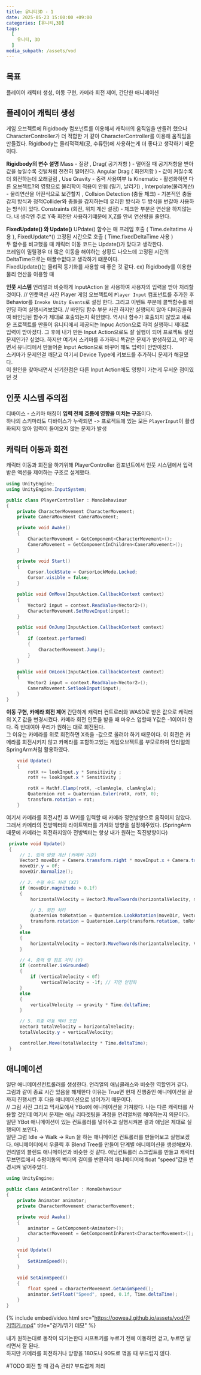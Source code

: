 ```yaml
---
title: 유니티3D - 1
date: 2025-05-23 15:00:00 +09:00
categories: [유니티,3D]
tags:
  [
    유니티, 3D
  ]
media_subpath: /assets/vod
---
```

## 목표
플레이어 캐릭터 생성, 이동 구현, 카메라 회전 제어, 간단한 애니메이션

## 플레이어 캐릭터 생성
게임 오브젝트에 Rigidbody 컴포넌트를 이용해서 캐릭터의 움직임을 만들려 했으나 CharacterController가 더 적합한 거 같아
CharacterController를 이용해 움직임을 만들겠다.
Rigidbody는 물리적객체(공, 수류탄)에 사용하는게 더 좋다고 생각하기 때문이다.

**Rigidbody의 변수 설명**
Mass - 질량 , Drag( 공기저항 ) - 떨어질 때 공기저항을 받아 값을 높일수록 깃털처럼 천천히 떨어진다.
Angular Drag ( 회전저항 ) - 값이 커질수록 더 회전하는데 오래걸림 , Use Gravity - 중력 사용여부
Is Kinematic - 활성화하면 다른 오브젝트?의 영향으로 물리학이 적용이 안됨 (밀기, 날리기) , Interpolate(물리계산) - 물리연산을 어떤식으로 보간할지 , Collsion Detection (충돌 체크) - 기본적인 충돌 감지 방식과 정적Collider와 충돌을 감지하는데 유리한 방식과 두 방식을 번갈아 사용하는 방식이 있다.
Constraints (회전, 위치 계산 설정) - 체크한 부분은 연산을 하지않는다. 내 생각엔 주로 Y축 회전만 사용하기떄문에 X,Z를 안써 연산량을 줄인다.

**FixedUpdate() 와 Update()**
UPdate() 함수는 매 프레임 호출 ( Time.deltatime 사용 ), FixedUpdate*() 고정된 시간으로 호출 ( Time.fixedDeltaTime 사용 )  
두 함수를 비교했을 때 캐릭터 이동 코드는 Update()가 맞다고 생각한다.  
프레임이 밀릴경우 더 많은 이동을 해야하는 상황도 나오느데 고정된 시간의 DeltaTime으로는 매꿀수없다고 생각하기 떄문이다.  
FixedUpdate()는 물리적 동기화를 사용할 때 좋은 것 같다. ex) Rigidbody를 이용한 물리 연산을 이용할 때  

**인풋 시스템**
언리얼과 비슷하게 InputAction 을 사용하여 사용자의 입력을 받아 처리할 것이다.
// 인풋액션 사진
Player 게임 오브젝트에 `Player Input` 컴포넌트를 추가한 후 Behavior를 `Invoke Unity Events`로 설정 한다.
그리고 이벤트 부분에 콜백함수를 바인딩 하여 실행시켜보았다.
// 바인딩 함수 부분 사진
하지만 실행되지 않아 디버깅을하여 바인딩된 함수가 제대로 호출되는지 확인했다.
역시나 함수가 호출되지 않았고 새로운 프로젝트를 만들어 유니티에서 제공되는 Inpuc Action으로 하여 실행하니 제대로 입력이 받아졌다.
그 후에 내가 만든 Input Action으로도 잘 실행이 되어 프로젝트 설정문제인가? 싶었다.
하지만 여기서 스키마를 추가하니 똑같은 문제가 발생하였고, 어? 하면서 유니티에서 만들어준 Input Action으로 바꾸어 해도 입력이 안받아졌다.  
스키마가 문제인걸 깨닫고 여기서 Device Type에 키보드를 추가하니 문제가 해결됐다.  
이 원인을 찾아내면서 신기한점은 다른 Input Action에도 영향이 가는게 무서운 점이였던 것  

## 인풋 시스템 주의점
디바이스 - 스키마 매칭이 **입력 전체 흐름에 영향을 미치는 구조**이다.  
하나의 스키마라도 디바이스가 누락되면 -> 프로젝트에 있는 모든 `PlayerInput`이 활성화되지 않아 입력이 들어오지 않는 문제가 발생  

## 캐릭터 이동과 회전
캐릭터 이동과 회전을 하기위해 PlayerController 컴포넌트에서 인풋 시스템에서 입력받은 액션을 제어하는 구조로 설계했다.
```c#
using UnityEngine;
using UnityEngine.InputSystem;

public class PlayerController : MonoBehaviour
{
    private CharacterMovement CharacterMovement;
    private CameraMovement CameraMovement;

    private void Awake()
    {
        CharacterMovement = GetComponent<CharacterMovement>();
        CameraMovement = GetComponentInChildren<CameraMovement>();
    }

    private void Start()
    {
        Cursor.lockState = CursorLockMode.Locked;
        Cursor.visible = false;
    }

    public void OnMove(InputAction.CallbackContext context)
    {
        Vector2 input = context.ReadValue<Vector2>();
        CharacterMovement.SetMoveInput(input);
    }

    public void OnJump(InputAction.CallbackContext context)
    {
        if (context.performed)
        {
            CharacterMovement.Jump();
        }
    }

    public void OnLook(InputAction.CallbackContext context)
    {
        Vector2 input = context.ReadValue<Vector2>();
        CameraMovement.SetlookInput(input);
    }
}
```

**이동 구현, 카메라 회전 제어**
간단하게 캐릭터 컨트로러와 WASD로 받은 값으로 캐릭터의 X,Z 값을 변경시켰다.
카메라 회전 인풋을 받을 때 마우스 업할때 Y값은 -1이어야 한다. 즉 반대여야 우리가 원하는 대로 회전된다.  
그 이유는 카메라를 위로 회전하면 X축을 -값으로 올려야 하기 때문이다.
이 회전은 카메라를 회전시키지 않고 카메라를 포함하고있는 게임오브젝트를 부모로하여 언리얼의 SpringArm처럼 활용하였다.
```c#
    void Update()
    {
        rotX += lookInput.y * Sensitivity ;
        rotY += lookInput.x * Sensitivity ;

        rotX = Mathf.Clamp(rotX, -clamAngle, clamAngle);
        Quaternion rot = Quaternion.Euler(rotX, rotY, 0);
        transform.rotation = rot;
    }
```
여기서 카메라를 회전시킨 후 W키를 입력할 때 카메라 정면방향으로 움직이지 않았다.
그래서 카메라의 전방벡터와 라이트벡터를 가져와 방향을 설정해주었다. (SpringArm 때문에 카메라는 회전하지않아 전방벡터는 항상 내가 원하는 직진방향이다)  
```c#
 private void Update()
 {
     // 1. 입력 방향 계산 (카메라 기준)
     Vector3 moveDir = Camera.transform.right * moveInput.x + Camera.transform.forward * moveInput.y;
     moveDir.y = 0f;
     moveDir.Normalize();

     // 2. 수평 속도 처리 (XZ)
     if (moveDir.magnitude > 0.1f)
     {
         horizontalVelocity = Vector3.MoveTowards(horizontalVelocity, moveDir * maxSpeed, acceleration * Time.deltaTime);

         // 3. 회전 처리
         Quaternion toRotation = Quaternion.LookRotation(moveDir, Vector3.up);
         transform.rotation = Quaternion.Lerp(transform.rotation, toRotation, turnSpeed * Time.deltaTime);
     }
     else
     {
         horizontalVelocity = Vector3.MoveTowards(horizontalVelocity, Vector3.zero, deceleration * Time.deltaTime);
     }

     // 4. 중력 및 점프 처리 (Y)
     if (controller.isGrounded)
     {
         if (verticalVelocity < 0f)
             verticalVelocity = -1f; // 지면 안정화
     }
     else
     {
         verticalVelocity -= gravity * Time.deltaTime;
     }

     // 5. 최종 이동 벡터 조합
     Vector3 totalVelocity = horizontalVelocity;
     totalVelocity.y = verticalVelocity;

     controller.Move(totalVelocity * Time.deltaTime);
 }
```

## 애니메이션
일단 애니메이션컨트롤러를 생성한다. 언리얼의 애님클래스와 비슷한 역할인거 같다.  
그림과 같이 종료 시간 있음을 해제한다 이유는 True면 현재 진행중인 애니메이션을 끝까지 진행시킨 후 다음 애니메이션으로 넘어가기 때문이다.  
// 그림 사진
그리고 믹사모에서 YBot에 애니메이션을 가져왔다. 나는 다른 캐릭터를 사용할 것인데 여기서 문제는 애님 리타겟팅을 과정을 언리얼처럼 해야하는지 의문이다.  
일단 YBot 애니메이션이 있는 컨트롤러를 넣어주고 실행시켜본 결과 애님은 제대로 실행되어 보인다.  
일단 그럼 Idle -> Walk -> Run 을 하는 애니메이션 컨트롤러를 만들어보고 실행보겠다.
애니메이터에서 우클릭 후 Blend Tree를 만들어 단계별 애니메이션을 생성해보자. 언리얼의 블렌드 애니메이션과 비슷한 것 같다.
애님컨트롤러 스크립트를 만들고 캐릭터 무브먼트에서 수평이동의 벡터의 길이를 반환하여 애니메티어에 float "speed"값을 변경시켜 넣어주었다.
```c#
using UnityEngine;

public class AnimController : MonoBehaviour
{
    private Animator animator;
    private CharacterMovement characterMovement;

    private void Awake()
    {
        animator = GetComponent<Animator>();
        characterMovement = GetComponentInParent<CharacterMovement>();
    }

    void Update()
    {
        SetAinmSpeed();
    }

    void SetAinmSpeed()
    {
        float speed = characterMovement.GetAnimSpeed();
        animator.SetFloat("Speed", speed, 0.1f, Time.deltaTime);
    }
}

```
{% include embed/video.html src="https://ooweaJ.github.io/assets/vod/걷기뛰기.mp4" title="걷기/뛰기 데모" %}

내가 원하는대로 동작이 되기는한다 시프트키를 누르기 전에 이동하면 걷고, 누르면 달리면서 잘 된다.  
하지만 카메라를 회전하거나 방향을 180도나 90도로 꺾을 때 부드럽지 않다.

#TODO
회전 할 때 감속 관리? 부드럽게 처리